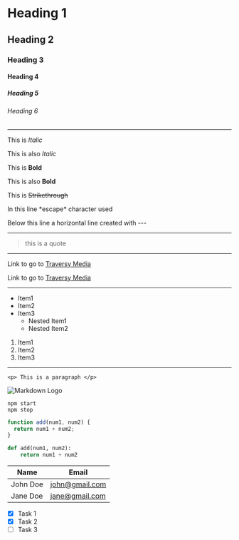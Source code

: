 <!-- source: @Traversy Media -- https://youtu.be/HUBNt18RFbo?si=dmbzZBFtMd92rheH -->

# Heading 1

## Heading 2

### Heading 3

#### Heading 4

##### Heading 5

###### Heading 6

---

<!-- Italic -->

This is _Italic_

This is also _Italic_

<!-- strong -->

This is **Bold**

This is also **Bold**

<!-- strike through -->

This is ~~Strikethrough~~

<!-- uses of escape sequence -->

In this line \*escape\* character used

<!-- Horizontal ruler -->

Below this line a horizontal line created with ---

---

<!-- Blockquote -->

> this is a quote

---

Link to go to [Traversy Media](http://www.youtube.com/traversymedia)

<!-- Links with hover over enabled -->

Link to go to [Traversy Media](http://www.youtube.com/traversymedia "Traversy")

---

<!-- Unordered list -->

- Item1
- Item2
- Item3
  - Nested Item1
  - Nested Item2

<!-- ordered list -->

1. Item1
1. Item2
1. Item3

---

<!-- Inline code block -->

`<p> This is a paragraph </p>`

<!-- Image , similar to links but add an exclamatory at the front -->

![Markdown Logo](https://markdown-here.com/img/icon256.png)

<!-- Github markdown -->

<!-- Code Blocks -->

```
npm start
npm stop

```

```javascript
function add(num1, num2) {
  return num1 + num2;
}
```

```python
def add(num1, num2):
    return num1 + num2

```

<!-- Tables -->

| Name     | Email          |
| -------- | -------------- |
| John Doe | john@gmail.com |
| Jane Doe | jane@gmail.com |

<!-- Task List -->

- [x] Task 1
- [x] Task 2
- [ ] Task 3

<!--
Q & A

Q. What is markup language?
A. - A lightweight markup language with plain text formatting syntax - can be converted into HTML/XML or other formats - Its main purpose is readability and ease of use

Q. Some things you can format?
A. - Headings - Lists - Emphasis - Links - Blocks of code - Images - Block quotes - Horizontal rule

 -->

